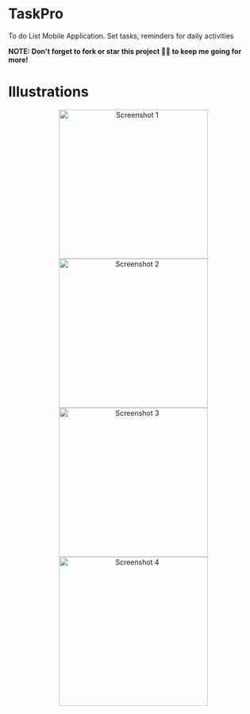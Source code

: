 # TaskPro
To do List Mobile Application. Set tasks, reminders for daily activities

<b>NOTE: Don't forget to fork or star this project 🙏😁 to keep me going for more!</b>

# Illustrations
<div align="center">
  <img src="https://github.com/e-ManueI/TaskPro/assets/19648538/b5fdf642-ed1e-4cad-b58d-745d374bfbd6" width="300" alt="Screenshot 1">
  <img src="https://github.com/e-ManueI/TaskPro/assets/19648538/6d17fa66-3043-4b8e-ae1d-a5c952627bcc" width="300" alt="Screenshot 2">
</div>

<div align="center">
  <img src="https://github.com/e-ManueI/TaskPro/assets/19648538/0f98a1be-4580-410f-a4c0-7a1ff8ff5131" width="300" alt="Screenshot 3">
  <img src="https://github.com/e-ManueI/TaskPro/assets/19648538/574444d0-625f-40b7-9321-143774d293fb" width="300" alt="Screenshot 4">
</div>


